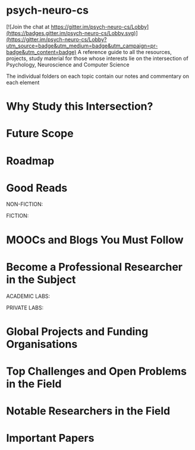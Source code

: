 # psych-neuro-cs

[![Join the chat at https://gitter.im/psych-neuro-cs/Lobby](https://badges.gitter.im/psych-neuro-cs/Lobby.svg)](https://gitter.im/psych-neuro-cs/Lobby?utm_source=badge&utm_medium=badge&utm_campaign=pr-badge&utm_content=badge)
A reference guide to all the resources, projects, study material for those whose interests lie on the intersection of Psychology, Neuroscience and Computer Science 

The individual folders on each topic contain our notes and commentary on each element

# Why Study this Intersection? 

# Future Scope 

# Roadmap

# Good Reads 
NON-FICTION:

FICTION:

# MOOCs and Blogs You Must Follow

# Become a Professional Researcher in the Subject 
ACADEMIC LABS:

PRIVATE LABS: 


# Global Projects and Funding Organisations

# Top Challenges and Open Problems in the Field

# Notable Researchers in the Field

# Important Papers 

